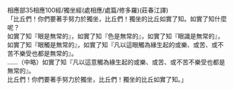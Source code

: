 相應部35相應100經/獨坐經(處相應/處篇/修多羅)(莊春江譯)  
「比丘們！你們要著手努力於獨坐，比丘們！獨坐的比丘如實了知。如實了知什麼呢？  
如實了知『眼是無常的』，如實了知『色是無常的』，如實了知『眼識是無常的』，如實了知『眼觸是無常的』，如實了知『凡以這眼觸為緣生起的或樂、或苦、或不苦不樂受也都是無常的』。  
……（中略）如實了知『凡以這意觸為緣生起的或樂、或苦、或不苦不樂受也都是無常的』。  
比丘們！你們要著手努力於獨坐，比丘們！獨坐的比丘如實了知。」  
  
  
